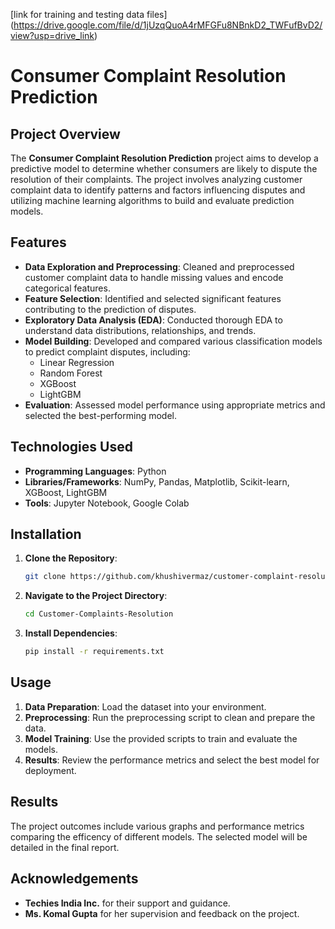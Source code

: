 [link for training and testing data files] (https://drive.google.com/file/d/1jUzqQuoA4rMFGFu8NBnkD2_TWFufBvD2/view?usp=drive_link)


# Consumer Complaint Resolution Prediction

## Project Overview
The **Consumer Complaint Resolution Prediction** project aims to develop a predictive model to determine whether consumers are likely to dispute the resolution of their complaints. The project involves analyzing customer complaint data to identify patterns and factors influencing disputes and utilizing machine learning algorithms to build and evaluate prediction models.

## Features
- **Data Exploration and Preprocessing**: Cleaned and preprocessed customer complaint data to handle missing values and encode categorical features.
- **Feature Selection**: Identified and selected significant features contributing to the prediction of disputes.
- **Exploratory Data Analysis (EDA)**: Conducted thorough EDA to understand data distributions, relationships, and trends.
- **Model Building**: Developed and compared various classification models to predict complaint disputes, including:
  - Linear Regression
  - Random Forest
  - XGBoost
  - LightGBM                                                      
- **Evaluation**: Assessed model performance using appropriate metrics and selected the best-performing model. 

## Technologies Used
- **Programming Languages**: Python
- **Libraries/Frameworks**: NumPy, Pandas, Matplotlib, Scikit-learn, XGBoost, LightGBM
- **Tools**: Jupyter Notebook, Google Colab

## Installation
1. **Clone the Repository**:
   ```bash
   git clone https://github.com/khushivermaz/customer-complaint-resolution.git
   ```
2. **Navigate to the Project Directory**:
   ```bash
   cd Customer-Complaints-Resolution
   ```
3. **Install Dependencies**:
   ```bash
   pip install -r requirements.txt
   ```

## Usage
1. **Data Preparation**: Load the dataset into your environment.
2. **Preprocessing**: Run the preprocessing script to clean and prepare the data.
3. **Model Training**: Use the provided scripts to train and evaluate the models.
4. **Results**: Review the performance metrics and select the best model for deployment.

## Results
The project outcomes include various graphs and performance metrics comparing the efficency of different models. The selected model will be detailed in the final report.



## Acknowledgements
- **Techies India Inc.** for their support and guidance.
- **Ms. Komal Gupta** for her supervision and feedback on the project.















